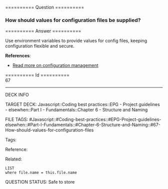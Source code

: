 ========== Question ==========  

### How should values for configuration files be supplied?  

========== Answer ==========  

Use environment variables to provide values for config files, keeping configuration flexible and secure.

**References**:

-   [Read more on configuration management](https://medium.com/@fedorHK/no-config-b3f1171eecd5)

========== Id ==========  
67

---

DECK INFO

TARGET DECK: Javascript::Coding best practices::EPG - Project guidelines - elsewhen::Part I - Fundamentals::Chapter 6 - Structure and Naming

FILE TAGS: #Javascript::#Coding-best-practices::#EPG-Project-guidelines-elsewhen::#Part-I-Fundamentals::#Chapter-6-Structure-and-Naming::#67-How-should-values-for-configuration-files

Tags:

Reference:

Related:

```dataview
LIST
where file.name = this.file.name
```

QUESTION STATUS: Safe to store
